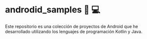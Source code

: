 # androdid_samples 🧑‍ 💻

Este repositorio es una colección de proyectos de Android que he desarrollado utilizando los lenguajes de programación Kotlin y Java. 

